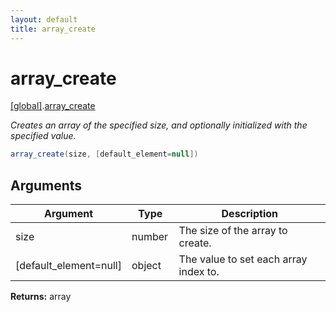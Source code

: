 ```yaml
---
layout: default
title: array_create
---
```


# array_create

[\[global\]]({{site.baseurl}}/docs/).[array_create]({{site.baseurl}}/docs/array_create/)

_Creates an array of the specified size, and optionally initialized with the specified value._

```cs
array_create(size, [default_element=null])
```

## Arguments

<table>
  <col width="15%">
  <col width="15%">
  <thead>
    <tr>
      <th>Argument</th>
      <th>Type</th>
      <th>Description</th>
    </tr>
  </thead>
  <tbody>
    <tr>
      <td>size</td>
      <td>number</td>
      <td>The size of the array to create.</td>
    </tr>
    <tr>
      <td>[default_element=null]</td>
      <td>object</td>
      <td>The value to set each array index to.</td>
    </tr>
  </tbody>
</table>

**Returns:** array
